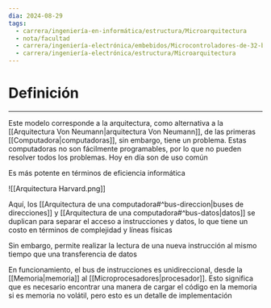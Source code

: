 ```yaml
---
dia: 2024-08-29
tags:
  - carrera/ingeniería-en-informática/estructura/Microarquitectura
  - nota/facultad
  - carrera/ingeniería-electrónica/embebidos/Microcontroladores-de-32-bits
  - carrera/ingeniería-electrónica/estructura/Microarquitectura
---
```

# Definición
---
Este modelo corresponde a la arquitectura, como alternativa a la [[Arquitectura Von Neumann|arquitectura Von Neumann]], de las primeras [[Computadora|computadoras]], sin embargo, tiene un problema. Estas computadoras no son fácilmente programables, por lo que no pueden resolver todos los problemas. Hoy en día son de uso común

Es más potente en términos de eficiencia informática

![[Arquitectura Harvard.png]]

Aquí, los [[Arquitectura de una computadora#^bus-direccion|buses de direcciones]] y [[Arquitectura de una computadora#^bus-datos|datos]] se duplican para separar el acceso a instrucciones y datos, lo que tiene un costo en términos de complejidad y líneas físicas

Sin embargo, permite realizar la lectura de una nueva instrucción al mismo tiempo que una transferencia de datos

En funcionamiento, el bus de instrucciones es unidireccional, desde la [[Memoria|memoria]] al [[Microprocesadores|procesador]]. Esto significa que es necesario encontrar una manera de cargar el código en la memoria si es memoria no volátil, pero esto es un detalle de implementación
